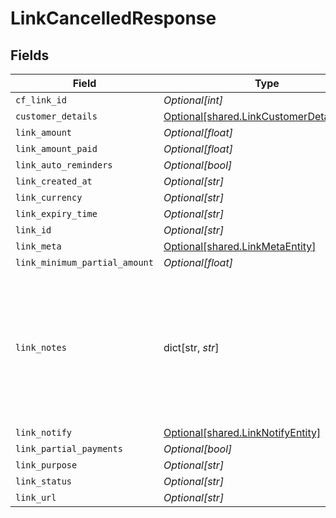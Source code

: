 # LinkCancelledResponse


## Fields

| Field                                                                                                       | Type                                                                                                        | Required                                                                                                    | Description                                                                                                 | Example                                                                                                     |
| ----------------------------------------------------------------------------------------------------------- | ----------------------------------------------------------------------------------------------------------- | ----------------------------------------------------------------------------------------------------------- | ----------------------------------------------------------------------------------------------------------- | ----------------------------------------------------------------------------------------------------------- |
| `cf_link_id`                                                                                                | *Optional[int]*                                                                                             | :heavy_minus_sign:                                                                                          | N/A                                                                                                         |                                                                                                             |
| `customer_details`                                                                                          | [Optional[shared.LinkCustomerDetailsEntity]](undefined/models/shared/linkcustomerdetailsentity.md)          | :heavy_minus_sign:                                                                                          | N/A                                                                                                         |                                                                                                             |
| `link_amount`                                                                                               | *Optional[float]*                                                                                           | :heavy_minus_sign:                                                                                          | N/A                                                                                                         |                                                                                                             |
| `link_amount_paid`                                                                                          | *Optional[float]*                                                                                           | :heavy_minus_sign:                                                                                          | N/A                                                                                                         |                                                                                                             |
| `link_auto_reminders`                                                                                       | *Optional[bool]*                                                                                            | :heavy_minus_sign:                                                                                          | N/A                                                                                                         |                                                                                                             |
| `link_created_at`                                                                                           | *Optional[str]*                                                                                             | :heavy_minus_sign:                                                                                          | N/A                                                                                                         |                                                                                                             |
| `link_currency`                                                                                             | *Optional[str]*                                                                                             | :heavy_minus_sign:                                                                                          | N/A                                                                                                         |                                                                                                             |
| `link_expiry_time`                                                                                          | *Optional[str]*                                                                                             | :heavy_minus_sign:                                                                                          | N/A                                                                                                         |                                                                                                             |
| `link_id`                                                                                                   | *Optional[str]*                                                                                             | :heavy_minus_sign:                                                                                          | N/A                                                                                                         |                                                                                                             |
| `link_meta`                                                                                                 | [Optional[shared.LinkMetaEntity]](undefined/models/shared/linkmetaentity.md)                                | :heavy_minus_sign:                                                                                          | N/A                                                                                                         |                                                                                                             |
| `link_minimum_partial_amount`                                                                               | *Optional[float]*                                                                                           | :heavy_minus_sign:                                                                                          | N/A                                                                                                         |                                                                                                             |
| `link_notes`                                                                                                | dict[str, *str*]                                                                                            | :heavy_minus_sign:                                                                                          | Key-value pair that can be used to store additional information about the entity. Maximum 5 key-value pairs | [object Object]                                                                                             |
| `link_notify`                                                                                               | [Optional[shared.LinkNotifyEntity]](undefined/models/shared/linknotifyentity.md)                            | :heavy_minus_sign:                                                                                          | N/A                                                                                                         |                                                                                                             |
| `link_partial_payments`                                                                                     | *Optional[bool]*                                                                                            | :heavy_minus_sign:                                                                                          | N/A                                                                                                         |                                                                                                             |
| `link_purpose`                                                                                              | *Optional[str]*                                                                                             | :heavy_minus_sign:                                                                                          | N/A                                                                                                         |                                                                                                             |
| `link_status`                                                                                               | *Optional[str]*                                                                                             | :heavy_minus_sign:                                                                                          | N/A                                                                                                         |                                                                                                             |
| `link_url`                                                                                                  | *Optional[str]*                                                                                             | :heavy_minus_sign:                                                                                          | N/A                                                                                                         |                                                                                                             |